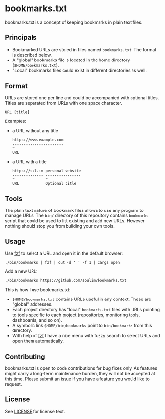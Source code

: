 # bookmarks.txt

bookmarks.txt is a concept of keeping bookmarks in plain text files.

## Principals

- Bookmarked URLs are stored in files named `bookmarks.txt`. The format is described below.
- A "global" bookmarks file is located in the home directory (`$HOME/bookmarks.txt`).
- "Local" bookmarks files could exist in different directories as well.

## Format

URLs are stored one per line and could be accompanied with optional titles. Titles are separated from URLs with one space character.

```
URL [title]
```

Examples:

- a URL without any title

  ```
  https://www.example.com
  -----------------------
  ^
  URL
  ```
- a URL with a title
  ```
  https://sul.im personal website
  -------------- ----------------
  ^              ^
  URL            Optional title
  ```

## Tools

The plain text nature of bookmark files allows to use any program to manage URLs. The `bin/` directory of this repository contains `bookmarks` script that could be used to list existing and add new URLs. However nothing should stop you from building your own tools.

## Usage

Use [fzf] to select a URL and open it in the default browser:

```ShellSession
./bin/bookmarks | fzf | cut -d ' ' -f 1 | xargs open
```

Add a new URL:

```ShellSession
./bin/bookmarks https://github.com/soulim/bookmarks.txt
```

This is how I use bookmarks.txt:

- `$HOME/bookmarks.txt` contains URLs useful in any context. These are "global" addresses.
- Each project directory has "local" `bookmarks.txt` files with URLs pointing to tools specific to each project (repositories, monitoring tools, dashboards, and so on).
- A symbolic link `$HOME/bin/bookmarks` point to `bin/bookmarks` from this directory.
- With help of [fzf] I have a nice menu with fuzzy search to select URLs and open them automatically.

## Contributing

bookmarks.txt is open to code contributions for bug fixes only. As features might carry a long-term maintenance burden, they will not be accepted at this time. Please submit an issue if you have a feature you would like to request.

## License

See [LICENSE](LICENSE) for license text.


[fzf]: https://github.com/junegunn/fzf
